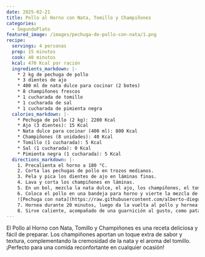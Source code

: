 ```yaml
---
date: 2025-02-21
title: Pollo al Horno con Nata, Tomillo y Champiñones
categories:
  - SegundoPlato
featured_image: /images/pechuga-de-pollo-con-nata/1.png
recipe:
  servings: 4 personas
  prep: 15 minutos
  cook: 40 minutos
  kcal: 470 Kcal por ración
  ingredients_markdown: |-
    * 2 kg de pechuga de pollo
    * 3 dientes de ajo
    * 400 ml de nata dulce para cocinar (2 botes)
    * 8 champiñones frescos
    * 1 cucharada de tomillo
    * 1 cucharada de sal
    * 1 cucharada de pimienta negra
  calories_markdown: |-
    * Pechuga de pollo (2 kg): 2200 Kcal
    * Ajo (3 dientes): 15 Kcal
    * Nata dulce para cocinar (400 ml): 800 Kcal
    * Champiñones (8 unidades): 40 Kcal
    * Tomillo (1 cucharada): 5 Kcal
    * Sal (1 cucharada): 0 Kcal
    * Pimienta negra (1 cucharada): 5 Kcal
  directions_markdown: |-
    1. Precalienta el horno a 180 °C.
    2. Corta las pechugas de pollo en trozos medianos.
    3. Pela y pica los dientes de ajo en láminas finas.
    4. Lava y corta los champiñones en láminas.
    5. En un bol, mezcla la nata dulce, el ajo, los champiñones, el tomillo, la sal y la pimienta negra.
    6. Coloca el pollo en una bandeja para horno y vierte la mezcla de nata, champiñones y especias por encima, asegurándote de que quede bien cubierto.
    ![Pechuga con nata](https://raw.githubusercontent.com/alberto-dieguez/recetasfdr/refs/heads/main/images/pechuga-de-pollo-con-nata/2.png)
    7. Hornea durante 20 minutos, luego da la vuelta al pollo y hornea 20 minutos más, hasta que esté dorado y bien cocido.
    8. Sirve caliente, acompañado de una guarnición al gusto, como patatas asadas o arroz blanco.
---
```

El Pollo al Horno con Nata, Tomillo y Champiñones es una receta deliciosa y fácil de preparar. Los champiñones aportan un toque extra de sabor y textura, complementando la cremosidad de la nata y el aroma del tomillo. ¡Perfecto para una comida reconfortante en cualquier ocasión!

